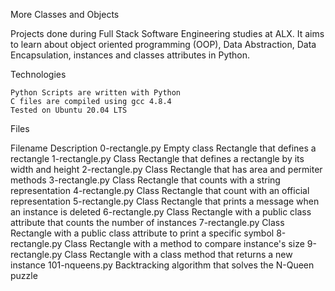 More Classes and Objects


Projects done during Full Stack Software Engineering studies at ALX. It aims to learn about object oriented programming (OOP), Data Abstraction, Data Encapsulation, instances and classes attributes in Python.

Technologies

    Python Scripts are written with Python
    C files are compiled using gcc 4.8.4
    Tested on Ubuntu 20.04 LTS

Files

Filename 	Description
0-rectangle.py 	Empty class Rectangle that defines a rectangle
1-rectangle.py 	Class Rectangle that defines a rectangle by its width and height
2-rectangle.py 	Class Rectangle that has area and permiter methods
3-rectangle.py 	Class Rectangle that counts with a string representation
4-rectangle.py 	Class Rectangle that count with an official representation
5-rectangle.py 	Class Rectangle that prints a message when an instance is deleted
6-rectangle.py 	Class Rectangle with a public class attribute that counts the number of instances
7-rectangle.py 	Class Rectangle with a public class attribute to print a specific symbol
8-rectangle.py 	Class Rectangle with a method to compare instance's size
9-rectangle.py 	Class Rectangle with a class method that returns a new instance
101-nqueens.py 	Backtracking algorithm that solves the N-Queen puzzle
